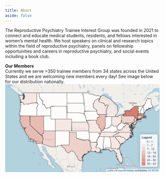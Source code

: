 ```yaml
---
title: About
aside: false
---
```


The Reproductive Psychiatry Trainee Interest Group was founded in 2021 to connect and educate medical students, residents, and fellows interested in women’s mental health. We host speakers on clinical and research topics within the field of reproductive psychiatry, panels on fellowship opportunities and careers in reproductive psychiatry, and social events including a book club.

**Our Members**\
Currently we serve >350 trainee members from 34 states across the United States and we are welcoming new members every day! See image below for our distribution nationally.
<img src="/images/RPT_heatmap_122121.png" style="display: block; margin: auto;" />


